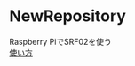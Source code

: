 # NewRepository
Raspberry PiでSRF02を使う  
[使い方](http://www.robot-electronics.co.uk/htm/srf02tech.htm "SRF02 Ultrasonic range finder 
")
